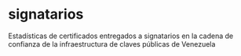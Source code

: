 # signatarios
Estadísticas de certificados entregados a signatarios en la cadena de confianza de la infraestructura de claves públicas de Venezuela
